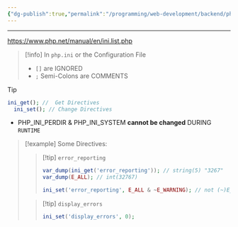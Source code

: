 ```yaml
---
{"dg-publish":true,"permalink":"/programming/web-development/backend/php/01-procedural/05-files/02-configuration-file/","tags":["programming","php","webdevelopment","backend"]}
---
```



--- 
https://www.php.net/manual/en/ini.list.php

> [!info]
> In `php.ini` or the Configuration File
>-  `[]` are IGNORED
>- `;` Semi-Colons are COMMENTS


> [!tip]
> ```php
> ini_get(); //  Get Directives
> 	ini_set(); // Change Directives
> ```
> - PHP_INI_PERDIR & PHP_INI_SYSTEM __cannot be changed__ DURING `RUNTIME`

> [!example] Some Directives:
>> [!tip] `error_reporting`
>> ```php
>> var_dump(ini_get('error_reporting')); // string(5) "3267"
>> var_dump(E_ALL); // int(32767)
>> 
>> ini_set('error_reporting', E_ALL & ~E_WARNING); // not (~)E_WARNING : IGNORES WARNING
>> ```
>
>
>>[!tip] `display_errors`
>>```php
>>ini_set('display_errors', 0);
>>```

